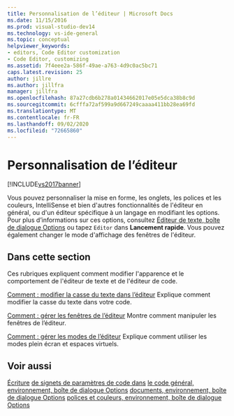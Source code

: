 ```yaml
---
title: Personnalisation de l’éditeur | Microsoft Docs
ms.date: 11/15/2016
ms.prod: visual-studio-dev14
ms.technology: vs-ide-general
ms.topic: conceptual
helpviewer_keywords:
- editors, Code Editor customization
- Code Editor, customizing
ms.assetid: 7f4eee2a-586f-49ae-a763-4d9c0ac5bc71
caps.latest.revision: 25
author: jillre
ms.author: jillfra
manager: jillfra
ms.openlocfilehash: 87a27cdb6b278a01434662017e05e5dca38b8c9d
ms.sourcegitcommit: 6cfffa72af599a9d667249caaaa411bb28ea69fd
ms.translationtype: MT
ms.contentlocale: fr-FR
ms.lasthandoff: 09/02/2020
ms.locfileid: "72665860"
---
```

# <a name="customizing-the-editor"></a>Personnalisation de l’éditeur
[!INCLUDE[vs2017banner](../includes/vs2017banner.md)]

Vous pouvez personnaliser la mise en forme, les onglets, les polices et les couleurs, IntelliSense et bien d'autres fonctionnalités de l'éditeur en général, ou d'un éditeur spécifique à un langage en modifiant les options. Pour plus d’informations sur ces options, consultez [Éditeur de texte, boîte de dialogue Options](../ide/reference/text-editor-options-dialog-box.md) ou tapez `Editor` dans **Lancement rapide**. Vous pouvez également changer le mode d'affichage des fenêtres de l'éditeur.

## <a name="in-this-section"></a>Dans cette section
 Ces rubriques expliquent comment modifier l'apparence et le comportement de l'éditeur de texte et de l'éditeur de code.

 [Comment : modifier la casse du texte dans l’éditeur](../ide/how-to-change-text-case-in-the-editor.md) Explique comment modifier la casse du texte dans votre code.

 [Comment : gérer les fenêtres de l’éditeur](../ide/how-to-manage-editor-windows.md) Montre comment manipuler les fenêtres de l’éditeur.

 [Comment : gérer les modes de l’éditeur](../ide/how-to-manage-editor-modes.md) Explique comment utiliser les modes plein écran et espaces virtuels.

## <a name="see-also"></a>Voir aussi
 [Écriture](../ide/writing-code-in-the-code-and-text-editor.md) [de signets de paramètres de code dans](../ide/setting-bookmarks-in-code.md) [le code général, environnement, boîte de dialogue Options](../ide/reference/general-environment-options-dialog-box.md) [documents, environnement, boîte de dialogue Options](../ide/reference/documents-environment-options-dialog-box.md) [polices et couleurs, environnement, boîte de dialogue Options](../ide/reference/fonts-and-colors-environment-options-dialog-box.md)
